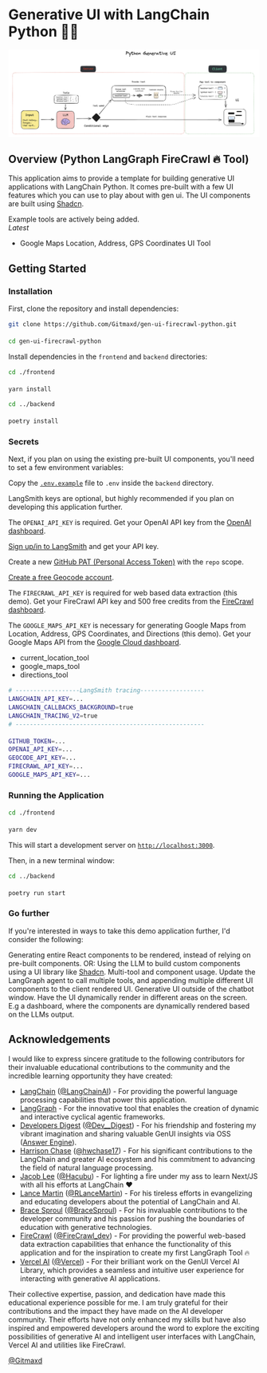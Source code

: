 # Generative UI with LangChain Python 🦜🔗

![Generative UI with LangChain Python](./frontend/public/gen_ui_diagram.png)

## Overview (Python LangGraph FireCrawl 🔥 Tool)

This application aims to provide a template for building generative UI applications with LangChain Python.
It comes pre-built with a few UI features which you can use to play about with gen ui. The UI components are built using [Shadcn](https://ui.shadcn.com/).

Example tools are actively being added.  
*Latest*
 - Google Maps Location, Address, GPS Coordinates UI Tool

## Getting Started

### Installation

First, clone the repository and install dependencies:

```bash
git clone https://github.com/Gitmaxd/gen-ui-firecrawl-python.git

cd gen-ui-firecrawl-python
```

Install dependencies in the `frontend` and `backend` directories:

```bash
cd ./frontend

yarn install
```

```bash
cd ../backend

poetry install
```

### Secrets

Next, if you plan on using the existing pre-built UI components, you'll need to set a few environment variables:

Copy the [`.env.example`](./backend/.env.example) file to `.env` inside the `backend` directory.

LangSmith keys are optional, but highly recommended if you plan on developing this application further.

The `OPENAI_API_KEY` is required. Get your OpenAI API key from the [OpenAI dashboard](https://platform.openai.com/login?launch).

[Sign up/in to LangSmith](https://smith.langchain.com/) and get your API key.

Create a new [GitHub PAT (Personal Access Token)](https://github.com/settings/tokens/new) with the `repo` scope.

[Create a free Geocode account](https://geocode.xyz/api).

The `FIRECRAWL_API_KEY` is required for web based data extraction (this demo). Get your FireCrawl API key and 500 free credits from the [FireCrawl dashboard](https://www.firecrawl.dev/account).

The `GOOGLE_MAPS_API_KEY` is necessary for generating Google Maps from Location, Address, GPS Coordinates, and Directions (this demo). Get your Google Maps API from the [Google Cloud dashboard](https://developers.google.com/maps/documentation/embed/get-api-key).
 - current_location_tool
 - google_maps_tool
 - directions_tool

```bash
# ------------------LangSmith tracing------------------
LANGCHAIN_API_KEY=...
LANGCHAIN_CALLBACKS_BACKGROUND=true
LANGCHAIN_TRACING_V2=true
# -----------------------------------------------------

GITHUB_TOKEN=...
OPENAI_API_KEY=...
GEOCODE_API_KEY=...
FIRECRAWL_API_KEY=...
GOOGLE_MAPS_API_KEY=...
```

### Running the Application

```bash
cd ./frontend

yarn dev
```

This will start a development server on [`http://localhost:3000`](http://localhost:3000).

Then, in a new terminal window:

```bash
cd ../backend

poetry run start
```

### Go further

If you're interested in ways to take this demo application further, I'd consider the following:

Generating entire React components to be rendered, instead of relying on pre-built components. OR: Using the LLM to build custom components using a UI library like [Shadcn](https://ui.shadcn.com/).
Multi-tool and component usage. Update the LangGraph agent to call multiple tools, and appending multiple different UI components to the client rendered UI.
Generative UI outside of the chatbot window. Have the UI dynamically render in different areas on the screen. E.g a dashboard, where the components are dynamically rendered based on the LLMs output.

## Acknowledgements

I would like to express sincere gratitude to the following contributors for their invaluable educational contributions to the community and the incredible learning opportunity they have created:

- [LangChain](https://twitter.com/LangChainAI) ([@LangChainAI](https://twitter.com/LangChainAI)) - For providing the powerful language processing capabilities that power this application.
- [LangGraph](https://github.com/langchain-ai/langgraph) - For the innovative tool that enables the creation of dynamic and interactive cyclical agentic frameworks.
- [Developers Digest](https://twitter.com/Dev__Digest) ([@Dev__Digest](https://twitter.com/Dev__Digest)) - For his friendship and fostering my vibrant imagination and sharing valuable GenUI insights via OSS ([Answer Engine](https://github.com/developersdigest/llm-answer-engine)).
- [Harrison Chase](https://twitter.com/hwchase17) ([@hwchase17](https://twitter.com/hwchase17)) - For his significant contributions to the LangChain and greater AI ecosystem and his commitment to advancing the field of natural language processing.
- [Jacob Lee](https://twitter.com/@Hacubu) ([@Hacubu](https://twitter.com/Hacubu)) - For lighting a fire under my ass to learn Next/JS with all his efforts at LangChain ❤️
- [Lance Martin](https://twitter.com/RLanceMartin) ([@RLanceMartin](https://twitter.com/RLanceMartin)) - For his tireless efforts in evangelizing and educating developers about the potential of LangChain and AI.
- [Brace Sproul](https://twitter.com/BraceSproul) ([@BraceSproul](https://twitter.com/BraceSproul)) - For his invaluable contributions to the developer community and his passion for pushing the boundaries of education with generative technologies.
- [FireCrawl](https://twitter.com/FireCrawl_dev) ([@FireCrawl_dev](https://twitter.com/FireCrawl_dev)) - For providing the powerful web-based data extraction capabilities that enhance the functionality of this application and for the inspiration to create my first LangGraph Tool 🔥
- [Vercel AI](https://twitter.com/Vercel) ([@Vercel](https://twitter.com/Vercel)) - For their brilliant work on the GenUI Vercel AI Library, which provides a seamless and intuitive user experience for interacting with generative AI applications.

Their collective expertise, passion, and dedication have made this educational experience possible for me. I am truly grateful for their contributions and the impact they have made on the AI developer community. Their efforts have not only enhanced my skills but have also inspired and empowered developers around the word to explore the exciting possibilities of generative AI and intelligent user interfaces with LangChain, Vercel AI and utilities like FireCrawl.

[@Gitmaxd](https://x.com/gitmaxd)